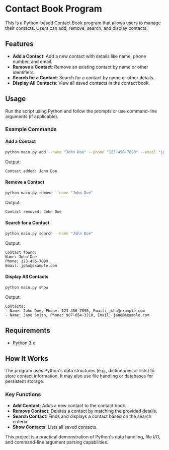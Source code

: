 # Contact Book Program

This is a Python-based Contact Book program that allows users to manage their contacts. Users can add, remove, search, and display contacts.

## Features

- **Add a Contact**: Add a new contact with details like name, phone number, and email.
- **Remove a Contact**: Remove an existing contact by name or other identifiers.
- **Search for a Contact**: Search for a contact by name or other details.
- **Display All Contacts**: View all saved contacts in the contact book.

## Usage

Run the script using Python and follow the prompts or use command-line arguments (if applicable).

### Example Commands

#### Add a Contact
```bash
python main.py add --name "John Doe" --phone "123-456-7890" --email "john@example.com"
```
Output:
```
Contact added: John Doe
```

#### Remove a Contact
```bash
python main.py remove --name "John Doe"
```
Output:
```
Contact removed: John Doe
```

#### Search for a Contact
```bash
python main.py search --name "John Doe"
```
Output:
```
Contact found:
Name: John Doe
Phone: 123-456-7890
Email: john@example.com
```

#### Display All Contacts
```bash
python main.py show
```
Output:
```
Contacts:
- Name: John Doe, Phone: 123-456-7890, Email: john@example.com
- Name: Jane Smith, Phone: 987-654-3210, Email: jane@example.com
```

## Requirements

- Python 3.x

## How It Works

The program uses Python's data structures (e.g., dictionaries or lists) to store contact information. It may also use file handling or databases for persistent storage.

### Key Functions

- **Add Contact**: Adds a new contact to the contact book.
- **Remove Contact**: Deletes a contact by matching the provided details.
- **Search Contact**: Finds and displays a contact based on the search criteria.
- **Show Contacts**: Lists all saved contacts.

This project is a practical demonstration of Python's data handling, file I/O, and command-line argument parsing capabilities.
